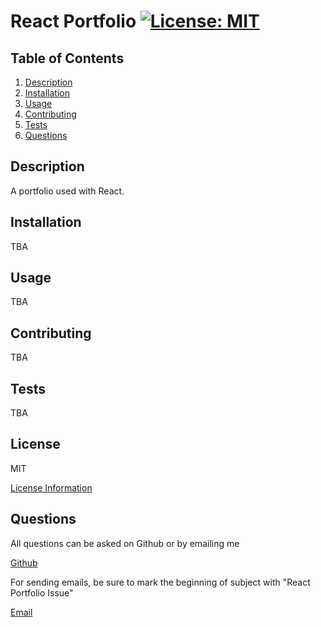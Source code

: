 # React Portfolio [![License: MIT](https://img.shields.io/badge/License-MIT-yellow.svg)](https://opensource.org/licenses/MIT)

## Table of Contents

1. [Description](#description)
2. [Installation](#installation)
3. [Usage](#usage)
4. [Contributing](#contributing)
5. [Tests](#tests)
6. [Questions](#questions)

## Description

A portfolio used with React.

## Installation

TBA

## Usage

TBA

## Contributing

TBA

## Tests

TBA

## License

MIT

[License Information](https://opensource.org/licenses/MIT)
    

## Questions

All questions can be asked on Github or by emailing me

[Github](https://www.github.com/mels065)

For sending emails, be sure to mark the beginning of subject with "React Portfolio Issue"

[Email](mailto:mellusbrandon@gmail.com)
  